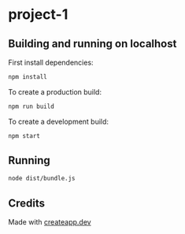 # project-1

## Building and running on localhost

First install dependencies:

```sh
npm install
```

To create a production build:

```sh
npm run build
```

To create a development build:

```sh
npm start
```

## Running

```sh
node dist/bundle.js
```

## Credits

Made with [createapp.dev](https://createapp.dev/)
